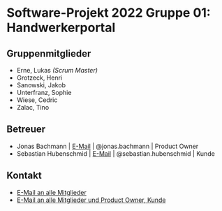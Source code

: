 # Software-Projekt 2022 Gruppe 01: Handwerkerportal

## Gruppenmitglieder

- Erne, Lukas *(Scrum Master)*
- Grotzeck, Henri
- Sanowski, Jakob
- Unterfranz, Sophie
- Wiese, Cedric
- Zalac, Tino

## Betreuer

- Jonas Bachmann | [E-Mail](mailto:jonas.bachmann@uni-konstanz.de) | @jonas.bachmann | Product Owner
- Sebastian Hubenschmid | [E-Mail](mailto:sebastian.hubenschmid@uni-konstanz.de) | @sebastian.hubenschmid | Kunde

## Kontakt

- [E-Mail an alle Mitglieder](mailto:lukas.erne@uni-konstanz.de,henri.grotzeck@uni-konstanz.de,jakob.sanowski@uni-konstanz.de,sophie.unterfranz@uni-konstanz.de,cedric.wiese@uni-konstanz.de,tino.zalac@uni-konstanz.de)
- [E-Mail an alle Mitglieder und Product Owner, Kunde](mailto:lukas.erne@uni-konstanz.de,henri.grotzeck@uni-konstanz.de,jakob.sanowski@uni-konstanz.de,sophie.unterfranz@uni-konstanz.de,cedric.wiese@uni-konstanz.de,tino.zalac@uni-konstanz.de,jonas.bachmann@uni-konstanz.de,sebastian.hubenschmid@uni-konstanz.de)


